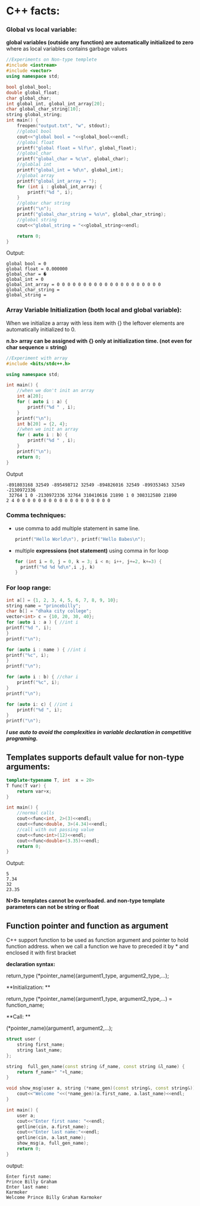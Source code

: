 # C++ facts:

### Global vs local variable: 

**global variables (outside any function) are automatically initialized to zero** where as local variables contains garbage values

```c++
//Experiments on Non-type templete
#include <iostream>
#include <vector>
using namespace std;

bool global_bool;
double global_float;
char global_char;
int global_int, global_int_array[20];
char global_char_string[10];
string global_string;
int main() {
    freopen("output.txt", "w", stdout);
    //global bool
    cout<<"global bool = "<<global_bool<<endl;
    //global float
    printf("global float = %lf\n", global_float);
    //global_char
    printf("global_char = %c\n", global_char);
    //globlal int
    printf("global_int = %d\n", global_int);
    //global array
    printf("global_int_array = ");
    for (int i : global_int_array) {
        printf("%d ", i);
    }
    //globar char string
    printf("\n");
    printf("global_char_string = %s\n", global_char_string);
    //global string
    cout<<"global_string = "<<global_string<<endl;

    return 0;
}
```

Output:

```
global bool = 0
global float = 0.000000
global_char = �
global_int = 0
global_int_array = 0 0 0 0 0 0 0 0 0 0 0 0 0 0 0 0 0 0 0 0 
global_char_string = 
global_string = 
```



### Array Variable Initialization (both local and global variable):

When we initialize a array with less item with {} the leftover elements are automatically initialized to 0. 

**n.b> array can be assigned  with {} only at initialization time. (not even for char sequence = string)**

```c++
//Experiment with array
#include <bits/stdc++.h>

using namespace std;

int main() {
    //when we don't init an array
    int a[20];
    for ( auto i : a) {
        printf("%d " , i);
    }
    printf("\n");
    int b[20] = {2, 4};
    //when we init an array
    for ( auto i : b) {
        printf("%d " , i);
    }
    printf("\n");
    return 0;
}
```

Output

```
-891803168 32549 -895498712 32549 -894826016 32549 -899353463 32549 -2130972336
 32764 1 0 -2130972336 32764 310410616 21890 1 0 308312580 21890 
2 4 0 0 0 0 0 0 0 0 0 0 0 0 0 0 0 0 0 0 
```



### Comma techniques: 

- use comma to add multiple statement in same line.

  ```c++
  printf("Hello World\n"), printf("Hello Babes\n");
  ```

- multiple **expressions (not statement)** using comma in for loop

  ```c++
  for (int i = 0, j = 0, k = 3; i < n; i++, j+=2, k+=3) {
  	printf("%d %d %d\n",i ,j, k)
  }
  ```

### For loop range:

```c++
int a[] = {1, 2, 3, 4, 5, 6, 7, 8, 9, 10};
string name = "princebilly";
char b[] = "dhaka city college";
vector<int> c = {10, 20, 30, 40};
for (auto i : a ) { //int i
printf("%d ", i);
}
printf("\n");

for (auto i : name ) { //int i
printf("%c", i);
}
printf("\n");

for (auto i : b) { //char i
    printf("%c", i);
}
printf("\n");

for (auto i: c) { //int i
    printf("%d ", i);
}
printf("\n");

```

***I use auto to avoid the complexities in variable declaration in competitive programing.***



## Templates supports default  value for non-type arguments:

```c++
template<typename T, int  x = 20>
T func(T var) {
    return var+x;
}

int main() {
    //normal calls
    cout<<func<int, 2>(3)<<endl;
    cout<<func<double, 3>(4.34)<<endl;
    //call with out passing value
    cout<<func<int>(12)<<endl;
    cout<<func<double>(3.35)<<endl;
    return 0;
}
```

Output:

```
5
7.34
32
23.35
```

**N>B> templates cannot be overloaded. and non-type template parameters can not be string or float**



## Function pointer and function as argument

C++ support function to be used as function argument and pointer to hold function address. when we call a function we have to preceded it by * and enclosed it with first bracket

**declaration syntax:**

return_type (*pointer_name)(argument1_type,  argument2_type,...);

**Initialization: **

return_type (*pointer_name)(argument1_type,  argument2_type,...) = function_name;

**Call: **

(*pointer_name)(argument1, argument2,...);



```c++
struct user {
    string first_name;
    string last_name;
};

string  full_gen_name(const string &f_name, const string &l_name) {
    return f_name+" "+l_name;
}

void show_msg(user a, string (*name_gen)(const string&, const string&)) {
    cout<<"Welcome "<<(*name_gen)(a.first_name, a.last_name)<<endl;
}

int main() {
    user a;
    cout<<"Enter first name: "<<endl;
    getline(cin, a.first_name);
    cout<<"Enter last name:"<<endl;
    getline(cin, a.last_name);
    show_msg(a, full_gen_name);
    return 0;
}
```

output:

```
Enter first name: 
Prince Billy Graham
Enter last name:
Karmoker
Welcome Prince Billy Graham Karmoker
```

